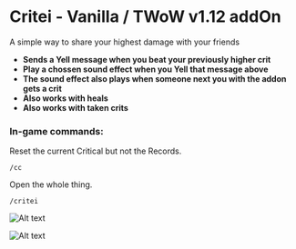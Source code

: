 # Critei - Vanilla / TWoW v1.12 addOn

A simple way to share your highest damage with your friends
- **Sends a Yell message when you beat your previously higher crit**
- **Play a chossen sound effect when you Yell that message above**
- **The sound effect also plays when someone next you with the addon gets a crit**
- **Also works with heals**
- **Also works with taken crits**

### In-game commands:

Reset the current Critical but not the Records.
```shell
/cc
``` 
Open the whole thing.
```shell
/critei 
``` 

![Alt text](https://i.imgur.com/e5E61PJ.png)

![Alt text](https://i.imgur.com/B9djW8l.png)

